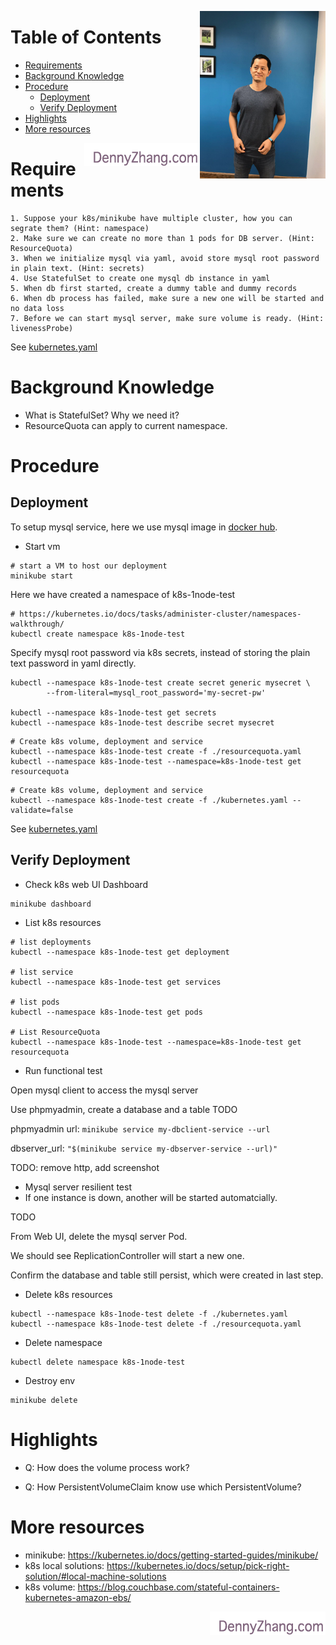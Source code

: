 <a href="https://www.dennyzhang.com"><img align="right" width="201" height="268" src="https://raw.githubusercontent.com/USDevOps/mywechat-slack-group/master/images/denny_201706.png"></a>

Table of Contents
=================

   * [Requirements](#requirements)
   * [Background Knowledge](#background-knowledge)
   * [Procedure](#procedure)
      * [Deployment](#deployment)
      * [Verify Deployment](#verify-deployment)
   * [Highlights](#highlights)
   * [More resources](#more-resources)

<a href="https://www.dennyzhang.com"><img align="right" width="185" height="37" src="https://raw.githubusercontent.com/USDevOps/mywechat-slack-group/master/images/dns_small.png"></a>
# Requirements
```
1. Suppose your k8s/minikube have multiple cluster, how you can segrate them? (Hint: namespace)
2. Make sure we can create no more than 1 pods for DB server. (Hint: ResourceQuota)
3. When we initialize mysql via yaml, avoid store mysql root password in plain text. (Hint: secrets)
4. Use StatefulSet to create one mysql db instance in yaml
5. When db first started, create a dummy table and dummy records
6. When db process has failed, make sure a new one will be started and no data loss
7. Before we can start mysql server, make sure volume is ready. (Hint: livenessProbe)
```

See [kubernetes.yaml](kubernetes.yaml)

# Background Knowledge

- What is StatefulSet? Why we need it?
- ResourceQuota can apply to current namespace.

# Procedure
## Deployment

To setup mysql service, here we use mysql image in [docker hub](https://hub.docker.com/_/mysql/).

- Start vm
```
# start a VM to host our deployment
minikube start
```

Here we have created a namespace of k8s-1node-test
```
# https://kubernetes.io/docs/tasks/administer-cluster/namespaces-walkthrough/
kubectl create namespace k8s-1node-test
```

Specify mysql root password via k8s secrets, instead of storing the plain text password in yaml directly.
```
kubectl --namespace k8s-1node-test create secret generic mysecret \
        --from-literal=mysql_root_password='my-secret-pw'

kubectl --namespace k8s-1node-test get secrets
kubectl --namespace k8s-1node-test describe secret mysecret
```

```
# Create k8s volume, deployment and service
kubectl --namespace k8s-1node-test create -f ./resourcequota.yaml
kubectl --namespace k8s-1node-test --namespace=k8s-1node-test get resourcequota
```

```
# Create k8s volume, deployment and service
kubectl --namespace k8s-1node-test create -f ./kubernetes.yaml --validate=false
```
See [kubernetes.yaml](kubernetes.yaml)

## Verify Deployment
- Check k8s web UI Dashboard
```
minikube dashboard
```

- List k8s resources
```
# list deployments
kubectl --namespace k8s-1node-test get deployment

# list service
kubectl --namespace k8s-1node-test get services

# list pods
kubectl --namespace k8s-1node-test get pods

# List ResourceQuota
kubectl --namespace k8s-1node-test --namespace=k8s-1node-test get resourcequota
```
- Run functional test

Open mysql client to access the mysql server

Use phpmyadmin, create a database and a table 
TODO

phpmyadmin url:
```minikube service my-dbclient-service --url```

dbserver_url:
```"$(minikube service my-dbserver-service --url)"```

TODO: remove http, add screenshot

-  Mysql server resilient test
- If one instance is down, another will be started automatcially.

TODO

From Web UI, delete the mysql server Pod.

We should see ReplicationController will start a new one.

Confirm the database and table still persist, which were created in last step.

- Delete k8s resources
```
kubectl --namespace k8s-1node-test delete -f ./kubernetes.yaml
kubectl --namespace k8s-1node-test delete -f ./resourcequota.yaml
```

- Delete namespace
```
kubectl delete namespace k8s-1node-test
```

- Destroy env
```
minikube delete
```

# Highlights
- Q: How does the volume process work?

- Q: How PersistentVolumeClaim know use which PersistentVolume?

# More resources
- minikube: https://kubernetes.io/docs/getting-started-guides/minikube/
- k8s local solutions: https://kubernetes.io/docs/setup/pick-right-solution/#local-machine-solutions
- k8s volume: https://blog.couchbase.com/stateful-containers-kubernetes-amazon-ebs/

<a href="https://www.dennyzhang.com"><img align="right" width="185" height="37" src="https://raw.githubusercontent.com/USDevOps/mywechat-slack-group/master/images/dns_small.png"></a>
